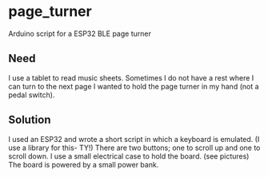 # page_turner

Arduino script for a ESP32 BLE page turner

## Need

I use a tablet to read music sheets.
Sometimes I do not have a rest where I can turn to the next page
I wanted to hold the page turner in my hand (not a pedal switch).

## Solution

I used an ESP32 and wrote a short script in which a keyboard is emulated. (I use a library for this- TY!)
There are two buttons; one to scroll up and one to scroll down.
I use a small electrical case to hold the board. (see pictures)
The board is powered by a small power bank.

